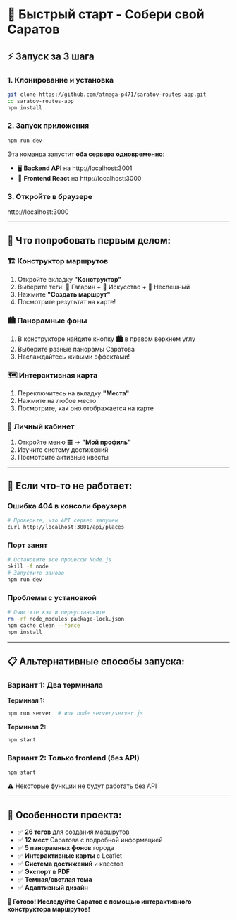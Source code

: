 # 🚀 Быстрый старт - Собери свой Саратов

## ⚡ Запуск за 3 шага

### 1. Клонирование и установка
```bash
git clone https://github.com/atmega-p471/saratov-routes-app.git
cd saratov-routes-app
npm install
```

### 2. Запуск приложения
```bash
npm run dev
```
Эта команда запустит **оба сервера одновременно**:
- 🖥️ **Backend API** на http://localhost:3001
- 📱 **Frontend React** на http://localhost:3000

### 3. Откройте в браузере
http://localhost:3000

---

## 🎯 Что попробовать первым делом:

### 🏗️ Конструктор маршрутов
1. Откройте вкладку **"Конструктор"** 
2. Выберите теги: 🚀 Гагарин + 🎨 Искусство + 🚶 Неспешный
3. Нажмите **"Создать маршрут"**
4. Посмотрите результат на карте!

### 🏙️ Панорамные фоны
1. В конструкторе найдите кнопку **🏙️** в правом верхнем углу
2. Выберите разные панорамы Саратова
3. Наслаждайтесь живыми эффектами!

### 🗺️ Интерактивная карта
1. Переключитесь на вкладку **"Места"**
2. Нажмите на любое место
3. Посмотрите, как оно отображается на карте

### 👤 Личный кабинет
1. Откройте меню **☰** → **"Мой профиль"**
2. Изучите систему достижений
3. Посмотрите активные квесты

---

## 🔧 Если что-то не работает:

### Ошибка 404 в консоли браузера
```bash
# Проверьте, что API сервер запущен
curl http://localhost:3001/api/places
```

### Порт занят
```bash
# Остановите все процессы Node.js
pkill -f node
# Запустите заново
npm run dev
```

### Проблемы с установкой
```bash
# Очистите кэш и переустановите
rm -rf node_modules package-lock.json
npm cache clean --force
npm install
```

---

## 📋 Альтернативные способы запуска:

### Вариант 1: Два терминала
**Терминал 1:**
```bash
npm run server  # или node server/server.js
```

**Терминал 2:**
```bash
npm start
```

### Вариант 2: Только frontend (без API)
```bash
npm start
```
⚠️ Некоторые функции не будут работать без API

---

## 🎨 Особенности проекта:

- ✅ **26 тегов** для создания маршрутов
- ✅ **12 мест** Саратова с подробной информацией  
- ✅ **5 панорамных фонов** города
- ✅ **Интерактивные карты** с Leaflet
- ✅ **Система достижений** и квестов
- ✅ **Экспорт в PDF**
- ✅ **Темная/светлая тема**
- ✅ **Адаптивный дизайн**

**🎉 Готово! Исследуйте Саратов с помощью интерактивного конструктора маршрутов!**
